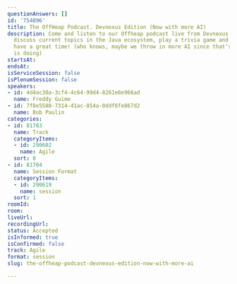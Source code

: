 ```yaml
---
questionAnswers: []
id: '754896'
title: The OffHeap Podcast. Devnexus Edition (Now with more AI)
description: Come and listen to our Offheap podcast live from Devnexus where we'll
  discuss current topics in the Java ecosystem, play a trivia game and in general
  have a great time! (who knows, maybe we throw in more AI since that's what everyone
  is doing)
startsAt:
endsAt:
isServiceSession: false
isPlenumSession: false
speakers:
- id: 4d4ac30a-3cf4-4c64-99d4-8261e8e966ad
  name: Freddy Guime
- id: 7f8e5588-7314-41ac-854a-0ddf6fe867d2
  name: Bob Paulin
categories:
- id: 81703
  name: Track
  categoryItems:
  - id: 290602
    name: Agile
  sort: 0
- id: 81704
  name: Session Format
  categoryItems:
  - id: 290619
    name: session
  sort: 1
roomId:
room:
liveUrl:
recordingUrl:
status: Accepted
isInformed: true
isConfirmed: false
track: Agile
format: session
slug: the-offheap-podcast-devnexus-edition-now-with-more-ai

---
```

